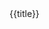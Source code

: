 <!DOCTYPE html>
<html ng-app="app">
<head>
    <meta charset="utf-8">
	<title></title>
	<script type="text/javascript" src="angular-1.3.0.14/angular.js"></script>
  <script type="text/javascript" src="angular-1.3.0.14/angular-route.min.js"></script>
</head>
<body>
<div ng-controller="title">{{title}}</div>
<script type="text/javascript">
var app = angular.module('app',[]);
app.controller('title',['$scope',function ($scope){
  $scope.title = "舒丽琦";
}])
</script>
</body>
</html>